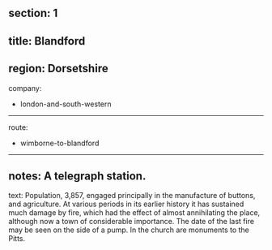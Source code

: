 ﻿section: 1
----
title: Blandford
----
region: Dorsetshire
----
company:
- london-and-south-western
----
route:
- wimborne-to-blandford
----
notes: A telegraph station.
----
text: Population, 3,857, engaged principally in the manufacture of buttons, and agriculture. At various periods in its earlier history it has sustained much damage by fire, which had the effect of almost annihilating the place, although now a town of considerable importance. The date of the last fire may be seen on the side of a pump. In the church are monuments to the Pitts.
